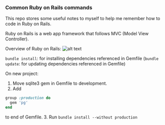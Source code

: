 ### Common Ruby on Rails commands

This repo stores some useful notes to myself to help me remember how to code in Ruby on Rails. 

Ruby on Rails is a web app framework that follows MVC (Model View Controller).

Overview of Ruby on Rails:
![alt text](https://i.stack.imgur.com/Sf2OQ.png "Visual Overview of Ruby on Rails")

`bundle install`: for installing dependencies referenced in Gemfile
(`bundle update`: for updating dependencies referenced in Gemfile)

On new project:
1. Move sqlite3 gem in Gemfile to development.
2. Add 
```ruby
group :production do
  gem 'pg'
end
```
   to end of Gemfile.
3. Run `bundle install --without production`


